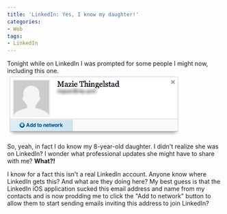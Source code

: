 ```yaml
---
title: 'LinkedIn: Yes, I know my daughter!'
categories:
- Web
tags:
- LinkedIn
---
```


Tonight while on LinkedIn I was prompted for some people I might now, including this one.
![screenshot](/assets/posts/2013/screenshot.png)

So, yeah, in fact I do know my 8-year-old daughter. I didn't realize she was on LinkedIn? I wonder what professional updates she might have to share with me? **What?!**

I know for a fact this isn't a real LinkedIn account. Anyone know where LinkedIn gets this? And what are they doing here? My best guess is that the LinkedIn iOS application sucked this email address and name from my contacts and is now prodding me to click the "Add to network" button to allow them to start sending emails inviting this address to join LinkedIn?

